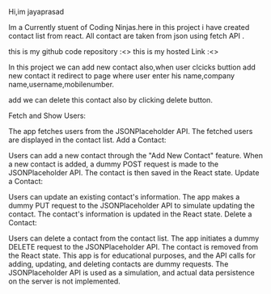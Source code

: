 Hi,im jayaprasad

Im a Currently stuent of Coding Ninjas.here in this project i have created contact list from react.
All contact are taken from json using fetch API .

this is my github code repository :<>
this is my hosted Link :<>

In this project we can add new contact also,when user clcicks buttion add new contact it redirect to page where user enter his name,company name,username,mobilenumber.

add we can delete this contact also by clicking delete button.

Fetch and Show Users:

The app fetches users from the JSONPlaceholder API.
The fetched users are displayed in the contact list.
Add a Contact:

Users can add a new contact through the "Add New Contact" feature.
When a new contact is added, a dummy POST request is made to the JSONPlaceholder API.
The contact is then saved in the React state.
Update a Contact:

Users can update an existing contact's information.
The app makes a dummy PUT request to the JSONPlaceholder API to simulate updating the contact.
The contact's information is updated in the React state.
Delete a Contact:

Users can delete a contact from the contact list.
The app initiates a dummy DELETE request to the JSONPlaceholder API.
The contact is removed from the React state.
This app is for educational purposes, and the API calls for adding, updating, and deleting contacts are dummy requests.
The JSONPlaceholder API is used as a simulation, and actual data persistence on the server is not implemented.